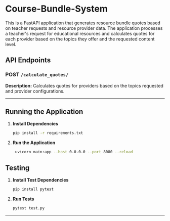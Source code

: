 # Course-Bundle-System

This is a FastAPI application that generates resource bundle quotes based on teacher requests and resource provider data. The application processes a teacher's request for educational resources and calculates quotes for each provider based on the topics they offer and the requested content level.


## API Endpoints

### POST `/calculate_quotes/`

**Description:** Calculates quotes for providers based on the topics requested and provider configurations.

---

## Running the Application

1. **Install Dependencies**

   ```bash
   pip install -r requirements.txt
   ```

2. **Run the Application**

   ```bash
    uvicorn main:app --host 0.0.0.0 --port 8080 --reload
   ```


## Testing

1. **Install Test Dependencies**

   ```bash
   pip install pytest
   ```

2. **Run Tests**

   ```bash
   pytest test.py
   ```

---

